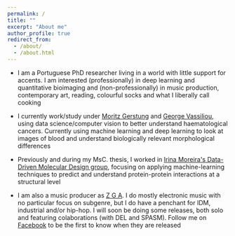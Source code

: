 ```yaml
---
permalink: /
title: ""
excerpt: "About me"
author_profile: true
redirect_from: 
  - /about/
  - /about.html
---
```


* I am a Portuguese PhD researcher living in a world with little support for accents. I am interested (professionally) in deep learning and quantitative bioimaging and (non-professionally) in music production, contemporary art, reading, colourful socks and what I liberally call cooking

* I currently work/study under [Moritz Gerstung](https://www.ebi.ac.uk/research/gerstung) and [George Vassiliou](https://www.sanger.ac.uk/people/directory/vassiliou-george-s), using data science/computer vision to better understand haematological cancers. Currently using machine learning and deep learning to look at images of blood and understand biologically relevant morphological differences

* Previously and during my MsC. thesis, I worked in [Irina Moreira's Data-Driven Molecular Design group](http://www.moreiralab.com), focusing on applying machine-learning techniques to predict and understand protein-protein interactions at a structural level

* I am also a music producer as [Z G A](_pages/zga). I do mostly electronic music with no particular focus on subgenre, but I do have a penchant for IDM, industrial and/or hip-hop. I will soon be doing some releases, both solo and featuring colaborations (with DEL and SPASM). Follow me on [Facebook](https://www.facebook.com/ZGAZGAZGA/) to be the first to know when they are released


